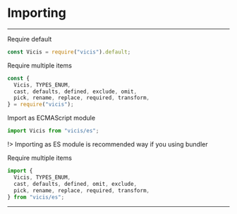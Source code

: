 # Importing

----------

Require default

```js
const Vicis = require("vicis").default;
```

Require multiple items

```js
const {
  Vicis, TYPES_ENUM,
  cast, defaults, defined, exclude, omit,
  pick, rename, replace, required, transform,
} = require("vicis");
```

Import as ECMAScript module

```js
import Vicis from "vicis/es";
```

!> Importing as ES module is recommended way if you using bundler

Require multiple items

```js
import {
  Vicis, TYPES_ENUM,
  cast, defaults, defined, omit, exclude,
  pick, rename, replace, required, transform,
} from "vicis/es";
```

----------
